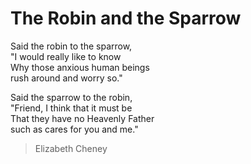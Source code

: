 # The Robin and the Sparrow

Said the robin to the sparrow,  
"I would really like to know  
Why those anxious human beings  
rush around and worry so."  

Said the sparrow to the robin,  
"Friend, I think that it must be  
That they have no Heavenly Father  
such as cares for you and me."  

> Elizabeth Cheney
